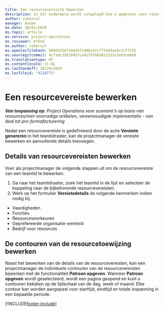 ```yaml
---
title: Een resourcevereiste bewerken
description: In dit onderwerp wordt uitgelegd hoe u gegevens voor resourcevereisten kunt bijwerken.
author: ruhercul
manager: Annbe
ms.date: 10/01/2020
ms.topic: article
ms.service: project-operations
ms.reviewer: kfend
ms.author: ruhercul
ms.openlocfilehash: 988d3338f19443f1d8bcb7cf77e69aa3c1cff155
ms.sourcegitcommit: 4cf1dc1561b92fca4175f0b3813133c5e63ce8e6
ms.translationtype: HT
ms.contentlocale: nl-NL
ms.lasthandoff: 10/28/2020
ms.locfileid: "4128772"
---
```

# <a name="edit-a-resource-requirement"></a>Een resourcevereiste bewerken

_**Van toepassing op:** Project Operations voor scenario's op basis van resources/niet-voorradige artikelen, vereenvoudigde implementatie - van deal tot pro-formafacturering_

Nadat een resourcevereiste is gedefinieerd door de actie **Vereiste genereren** in het teamlidraster, kan de projectmanager de vereiste bewerken en aanvullende details toevoegen.

## <a name="edit-resource-requirement-details"></a>Details van resourcevereisten bewerken

Voer als projectmanager de volgende stappen uit om de resourcevereiste van een teamlid te bewerken.

1. Ga naar het teamlidraster, zoek het teamlid in de lijst en selecteer de koppeling naar de bijbehorende resourcevereisten.
2. Werk op het formulier **Vereistedetails** de volgende kenmerken indien nodig bij.

- Vaardigheden
- Functies
- Resourcevoorkeuren
- Geprefereerde organisatie-eenheid
- Bedrijf voor resources

## <a name="edit-resource-assignment-contours"></a>De contouren van de resourcetoewijzing bewerken

Naast het bewerken van de details van de resourcevereisten, kan een projectmanager de individuele contouren van de resourcevereisten bijwerken met de functionaliteit **Patroon opgeven**. Wanneer **Patroon opgeven** wordt geselecteerd, wordt een pagina geopend en kunt u contouren bekijken op de tijdschaal van de dag, week of maand. Elke contour kan worden aangepast voor starttijd, eindtijd en totale inspanning in een bepaalde periode.

[!INCLUDE[footer-include](../includes/footer-banner.md)]